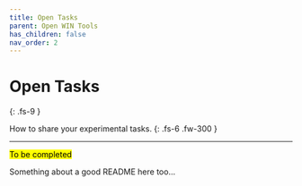 ```yaml
---
title: Open Tasks
parent: Open WIN Tools
has_children: false
nav_order: 2
---
```


# Open Tasks
{: .fs-9 }

How to share your experimental tasks.
{: .fs-6 .fw-300 }

---


<mark>To be completed</mark>

Something about a good README here too...
